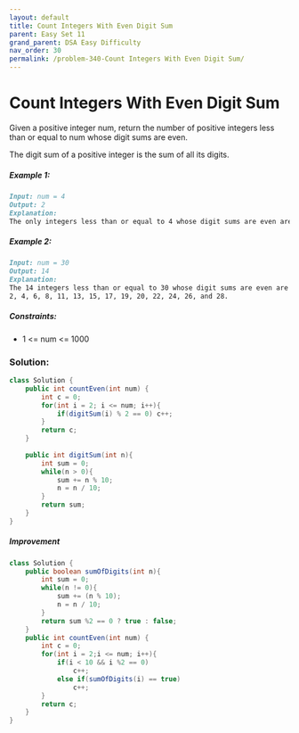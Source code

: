```yaml
---
layout: default
title: Count Integers With Even Digit Sum
parent: Easy Set 11
grand_parent: DSA Easy Difficulty
nav_order: 30
permalink: /problem-340-Count Integers With Even Digit Sum/
---
```

# Count Integers With Even Digit Sum
Given a positive integer num, return the number of positive integers less than or equal to num whose digit sums are even.

The digit sum of a positive integer is the sum of all its digits.

##### Example 1:
```markdown
Input: num = 4
Output: 2
Explanation:
The only integers less than or equal to 4 whose digit sums are even are 2 and 4.   
```
##### Example 2:
```markdown
Input: num = 30
Output: 14
Explanation:
The 14 integers less than or equal to 30 whose digit sums are even are
2, 4, 6, 8, 11, 13, 15, 17, 19, 20, 22, 24, 26, and 28.
```
##### Constraints:
* 1 <= num <= 1000

### Solution:
```java
class Solution {
    public int countEven(int num) {
        int c = 0;
        for(int i = 2; i <= num; i++){
            if(digitSum(i) % 2 == 0) c++;
        }
        return c;
    }
    
    public int digitSum(int n){
        int sum = 0;
        while(n > 0){
            sum += n % 10;
            n = n / 10;
        }
        return sum;
    }
}
```
##### Improvement
```java
class Solution {
    public boolean sumOfDigits(int n){
        int sum = 0;
        while(n != 0){
            sum += (n % 10);
            n = n / 10;
        }
        return sum %2 == 0 ? true : false;
    }
    public int countEven(int num) {
        int c = 0;
        for(int i = 2;i <= num; i++){
            if(i < 10 && i %2 == 0)
                c++;
            else if(sumOfDigits(i) == true)
                c++;
        }
        return c;
    }
}
```